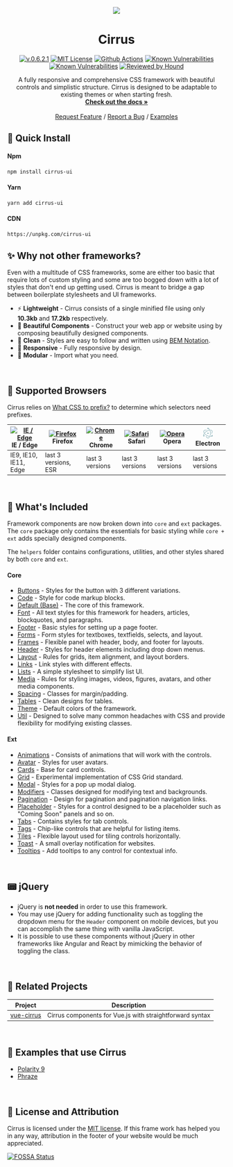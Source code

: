 <p align="center"><img src="https://github.com/Spiderpig86/Cirrus/blob/master/img/CirrusLogo.png" width="200"></p>
<h1 align="center">Cirrus</h1>

<div align="center">

  [![v.0.6.2.1](https://img.shields.io/badge/cirrus-0.6.2.1-blue.svg)](https://github.com/Spiderpig86/Cirrus)
  [![MIT License](https://img.shields.io/github/license/Spiderpig86/Cirrus.svg)](https://opensource.org/licenses/MIT)
  [![Github Actions](https://github.com/Spiderpig86/Cirrus/actions/workflows/ci.yml/badge.svg)](https://github.com/Spiderpig86/Cirrus/actions)
  [![Known Vulnerabilities](https://snyk.io/test/github/Spiderpig86/Cirrus/badge.svg?targetFile=package.json)](https://snyk.io/test/github/Spiderpig86/Cirrus?targetFile=package.json)
  [![Known Vulnerabilities](https://img.shields.io/npm/dm/cirrus-ui.svg)](https://www.npmjs.com/package/cirrus-ui)
  [![Reviewed by Hound](https://img.shields.io/badge/Reviewed_by-Hound-8E64B0.svg)](https://houndci.com)

</div>

<p align="center">
A fully responsive and comprehensive CSS framework with beautiful controls and simplistic structure. Cirrus is designed to be adaptable to existing themes or when starting fresh.
<br />
<a href="https://cirrus-ui.netlify.app/"><strong>Check out the docs »</strong></a>
<br />
<br />
<a href="https://github.com/Spiderpig86/Cirrus/issues/new?assignees=&labels=&template=bug-report.md&title=" target="_blank">Request Feature</a>
/
<a href="https://github.com/Spiderpig86/Cirrus/issues/new?assignees=&labels=&template=bug-report.md&title=" target="_blank">Report a Bug</a>
/
<a href="https://cirrus-ui.netlify.app/getting-started/examples" target="_blank">Examples</a>
</p>

## :hammer: Quick Install

#### Npm
```sh
npm install cirrus-ui
```

#### Yarn

```sh
yarn add cirrus-ui
```

#### CDN

```html
https://unpkg.com/cirrus-ui
```

## :sparkles: Why not other frameworks?
Even with a multitude of CSS frameworks, some are either too basic that require lots of custom styling and some are too bogged down with a lot of styles that don't end up getting used. Cirrus is meant to bridge a gap between boilerplate stylesheets and UI frameworks.

* :zap: **Lightweight** - Cirrus consists of a single minified file using only **10.3kb** and **17.2kb** respectively.
* :gift: **Beautiful Components** - Construct your web app or website using by composing beautifully designed components.
* :gem: **Clean** - Styles are easy to follow and written using [BEM Notation](http://getbem.com/introduction/).
* :iphone: **Responsive** - Fully responsive by design.
* :ship: **Modular** - Import what you need.
<br />

## :dart: Supported Browsers
Cirrus relies on [What CSS to prefix?](http://shouldiprefix.com/) to determine which selectors need prefixes.

| [<img src="https://raw.githubusercontent.com/alrra/browser-logos/master/src/edge/edge_48x48.png" alt="IE / Edge" width="24px" height="24px" />](http://godban.github.io/browsers-support-badges/)</br>IE / Edge | [<img src="https://raw.githubusercontent.com/alrra/browser-logos/master/src/firefox/firefox_48x48.png" alt="Firefox" width="24px" height="24px" />](http://godban.github.io/browsers-support-badges/)</br>Firefox | [<img src="https://raw.githubusercontent.com/alrra/browser-logos/master/src/chrome/chrome_48x48.png" alt="Chrome" width="24px" height="24px" />](http://godban.github.io/browsers-support-badges/)</br>Chrome | [<img src="https://raw.githubusercontent.com/alrra/browser-logos/master/src/safari/safari_48x48.png" alt="Safari" width="24px" height="24px" />](http://godban.github.io/browsers-support-badges/)</br>Safari | [<img src="https://raw.githubusercontent.com/alrra/browser-logos/master/src/opera/opera_48x48.png" alt="Opera" width="24px" height="24px" />](http://godban.github.io/browsers-support-badges/)</br>Opera | [<img src="https://raw.githubusercontent.com/alrra/browser-logos/master/src/electron/electron_48x48.png" alt="Electron" width="24px" height="24px" />](http://godban.github.io/browsers-support-badges/)</br>Electron |
| --- | --- | --- | --- | --- | --- |
| IE9, IE10, IE11, Edge | last 3 versions, ESR | last 3 versions | last 3 versions | last 3 versions | last 3 versions |
<br />

## :crystal_ball: What's Included
Framework components are now broken down into `core` and `ext` packages. The `core` package only contains the essentials for basic styling while `core + ext` adds specially designed components.

The `helpers` folder contains configurations, utilities, and other styles shared by both `core` and `ext`.

#### Core
* [Buttons](https://github.com/Spiderpig86/Cirrus/blob/master/src/core/button.scss "Buttons") - Styles for the button with 3 different variations.
* [Code](https://github.com/Spiderpig86/Cirrus/blob/master/src/core/code.scss "Code") - Style for code markup blocks.
* [Default (Base)](https://github.com/Spiderpig86/Cirrus/blob/master/src/core/default.scss "Default") - The core of this framework.
* [Font](https://github.com/Spiderpig86/Cirrus/blob/master/src/core/font.scss "Font") - All text styles for this framework for headers, articles, blockquotes, and paragraphs.
* [Footer](https://github.com/Spiderpig86/Cirrus/blob/master/src/core/footer.scss "Footer") - Basic styles for setting up a page footer.
* [Forms](https://github.com/Spiderpig86/Cirrus/blob/master/src/core/forms.scss "Forms") - Form styles for textboxes, textfields, selects, and layout.
* [Frames](https://github.com/Spiderpig86/Cirrus/blob/master/src/core/frames.scss "Frames") - Flexible panel with header, body, and footer for layouts.
* [Header](https://github.com/Spiderpig86/Cirrus/blob/master/src/core/header.scss "Header") - Styles for header elements including drop down menus.
* [Layout](https://github.com/Spiderpig86/Cirrus/blob/master/src/core/layout.scss "Layout") - Rules for grids, item alignment, and layout borders.
* [Links](https://github.com/Spiderpig86/Cirrus/blob/master/src/core/links.scss "Links") - Link styles with different effects.
* [Lists](https://github.com/Spiderpig86/Cirrus/blob/master/src/core/lists.scss "Lists") - A simple stylesheet to simplify list UI.
* [Media](https://github.com/Spiderpig86/Cirrus/blob/master/src/core/media.scss "Media") - Rules for styling images, videos, figures, avatars, and other media components.
* [Spacing](https://github.com/Spiderpig86/Cirrus/blob/master/src/core/spacing.scss "Spacing") - Classes for margin/padding.
* [Tables](https://github.com/Spiderpig86/Cirrus/blob/master/src/core/table.scss "Tables") - Clean designs for tables.
* [Theme](https://github.com/Spiderpig86/Cirrus/blob/master/src/core/theme.scss "Theme") - Default colors of the framework.
* [Util](https://github.com/Spiderpig86/Cirrus/blob/master/src/core/utils "Utils") - Designed to solve many common headaches with CSS and provide flexibility for modifying existing classes.

#### Ext
* [Animations](https://github.com/Spiderpig86/Cirrus/blob/master/src/ext/animations.scss "Animations") - Consists of animations that will work with the controls.
* [Avatar](https://github.com/Spiderpig86/Cirrus/blob/master/src/ext/avatar.scss "Avatar") - Styles for user avatars.
* [Cards](https://github.com/Spiderpig86/Cirrus/blob/master/src/ext/card.scss "Cards") - Base for card controls.
* [Grid](https://github.com/Spiderpig86/Cirrus/blob/master/src/ext/card.scss "Grid") - Experimental implementation of CSS Grid standard.
* [Modal](https://github.com/Spiderpig86/Cirrus/blob/master/src/core/modal.scss "Modal") - Styles for a pop up modal dialog.
* [Modifiers](https://github.com/Spiderpig86/Cirrus/blob/master/src/ext/modifiers.scss "Modifiers") - Classes designed for modifying text and backgrounds.
* [Pagination](https://github.com/Spiderpig86/Cirrus/blob/master/src/ext/pagination.scss "Pagination") - Design for pagination and pagination navigation links.
* [Placeholder](https://github.com/Spiderpig86/Cirrus/blob/master/src/ext/placeholder.scss "Placeholder") - Styles for a control designed to be a placeholder such as "Coming Soon" panels and so on.
* [Tabs](https://github.com/Spiderpig86/Cirrus/blob/master/src/ext/tabs.scss "Tabs") - Contains styles for tab controls.
* [Tags](https://github.com/Spiderpig86/Cirrus/blob/master/src/ext/tags.scss "Tags") - Chip-like controls that are helpful for listing items.
* [Tiles](https://github.com/Spiderpig86/Cirrus/blob/master/src/ext/tiles.scss "Tiles") - Flexible layout used for tiling controls horizontally.
* [Toast](https://github.com/Spiderpig86/Cirrus/blob/master/src/ext/toast.scss "Toast") - A small overlay notification for websites.
* [Tooltips](https://github.com/Spiderpig86/Cirrus/blob/master/src/ext/tooltips.scss "Tooltips") - Add tooltips to any control for contextual info.
<br />

## :pager: jQuery
* jQuery is **not needed** in order to use this framework.
* You may use jQuery for adding functionality such as toggling the dropdown menu for the `Header` component on mobile devices, but you can accomplish the same thing with vanilla JavaScript.
* It is possible to use these components without jQuery in other frameworks like Angular and React by mimicking the behavior of toggling the class.
<br />

## :clap: Related Projects
| Project                                                                              | Description                                                                            |
|--------------------------------------------------------------------------------------|----------------------------------------------------------------------------------------|
| [vue-cirrus](https://github.com/FlorianWoelki/vue-cirrus)   | Cirrus components for Vue.js with straightforward syntax                                             |
<br />

## :gem: Examples that use Cirrus
* [Polarity 9](http://polarity.x10.mx/browser "Polarity 9 Promo Page")
* [Phraze](https://phrazes.net "Phraze")
<br />

## :newspaper: License and Attribution
Cirrus is licensed under the [MIT license](https://github.com/Spiderpig86/Cirrus/blob/master/LICENSE "MIT License"). If this frame work has helped you in any way, attribution in the footer of your website would be much appreciated.

[![FOSSA Status](https://app.fossa.com/api/projects/git%2Bgithub.com%2FSpiderpig86%2FCirrus.svg?type=large)](https://app.fossa.com/projects/git%2Bgithub.com%2FSpiderpig86%2FCirrus?ref=badge_large)

